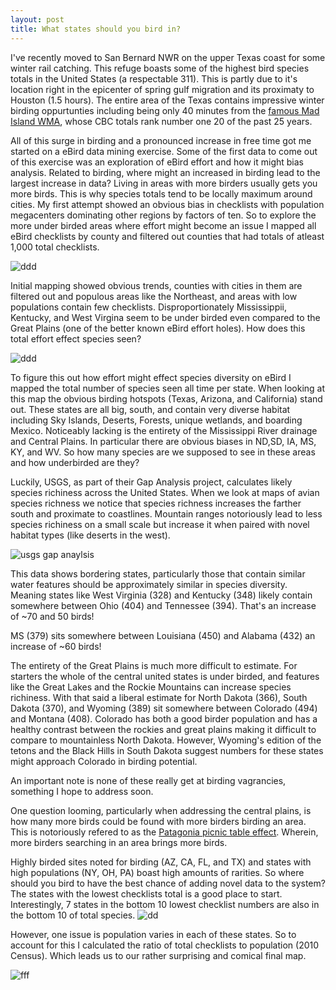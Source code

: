 ```yaml
---
layout: post
title: What states should you bird in?
---
```

I've recently moved to San Bernard NWR on the upper Texas coast for some winter rail catching. This refuge boasts some of the highest bird species totals in the United States (a respectable 311). This is partly due to it's location right in the epicenter of spring gulf migration and its proximaty to Houston (1.5 hours). The entire area of the Texas contains impressive  winter birding oppurtunties including being only 40 minutes from the [famous Mad Island WMA](https://www.nature.org/ourinitiatives/regions/northamerica/unitedstates/texas/explore/mad-island-bird-count.xml?redirect=https-301), whose CBC totals rank number one 20 of the past 25 years.

All of this surge in birding and a pronounced increase in free time got me started on a eBird data mining exercise. Some of the first data to come out of this exercise was an exploration of eBird effort and how it might bias analysis. Related to birding, where might an increased in birding lead to the largest increase in data? Living in areas with more birders usually gets you more birds. This is why species totals tend to be locally maximum around cities. My first attempt showed an obvious bias in checklists with population megacenters dominating other regions by factors of ten. So to explore the more under birded areas where effort might become an issue I mapped all eBird checklists by county and filtered out counties that had totals of atleast 1,000 total checklists.  

![ddd](https://i.imgur.com/AnCyPLo.png)

Initial mapping showed obvious trends, counties with cities in them are filtered out and populous areas like the Northeast, and areas with low populations contain few checklists. Disproportionately Mississippii, Kentucky, and West Virgina seem to be under birded even compared to the Great Plains (one of the better known eBird effort holes). How does this total effort effect species seen?

![ddd](https://i.imgur.com/HoCx4zI.png)

To figure this out how effort might effect species diversity on eBird I mapped the total number of species seen all time per state. When looking at this map the obvious birding hotspots (Texas, Arizona, and California) stand out. These states are all big, south, and contain very diverse habitat including Sky Islands, Deserts, Forests, unique wetlands, and boarding Mexico. Noticeably lacking is the entirety of the Mississippi River drainage and Central Plains. In particular there are obvious biases in ND,SD, IA, MS, KY, and WV. So how many species are we supposed to see in these areas and how underbirded are they?

Luckily, USGS, as part of their Gap Analysis project, calculates likely species richiness across the United States. When we look at maps of avian species richness we notice that species richness increases the farther south and proximate to coastlines. Mountain ranges notoriously lead to less species richiness on a small scale but increase it when paired with novel habitat types (like deserts in the west).

![usgs gap anaylsis](https://gapanalysis.usgs.gov/species/files/2012/03/Birds_Richness.png)

This data shows bordering states, particularly those that contain similar water features should be approximately similar in species diversity. Meaning states like West Virginia (328) and Kentucky (348) likely contain somewhere between Ohio (404) and Tennessee (394). That's an increase of ~70 and 50 birds! 

MS (379) sits somewhere between Louisiana (450) and Alabama (432) an increase of ~60 birds!

The entirety of the Great Plains is much more difficult to estimate. For starters the whole of the central united states is under birded, and features like the Great Lakes and the Rockie Mountains can increase species richiness. With that said a liberal estimate for  North Dakota (366), South Dakota (370), and Wyoming (389) sit somewhere between Colorado (494) and Montana (408). Colorado has both a good birder population and has a healthy contrast between the rockies and great plains making it difficult to compare to mountainless North Dakota. However, Wyoming's edition of the tetons and the Black Hills in South Dakota suggest numbers for these states might approach Colorado in birding potential. 

An important note is none of these really get at birding vagrancies, something I hope to address soon. 

One question looming, particularly when addressing the central plains, is how many more birds could be found with more birders birding an area. This is notoriously refered to as the [Patagonia picnic table effect](https://en.wikipedia.org/wiki/Patagonia_picnic_table_effect). Wherein, more birders searching in an area brings more birds. 

Highly birded sites noted for birding (AZ, CA, FL, and TX) and states with high populations (NY, OH, PA) boast high amounts of rarities. So where should you bird to have the best chance of adding novel data to the system? The states with the lowest checklists total is a good place to start. Interestingly, 7 states in the bottom 10 lowest checklist numbers are also in the bottom 10 of total species. 
![dd](https://i.imgur.com/QO2ro6D.png)

However, one issue is population varies in each of these states. So to account for this I calculated the ratio of total checklists to population (2010 Census). Which leads us to our rather surprising and comical final map.

![fff](https://i.imgur.com/H1ngAGu.png)
